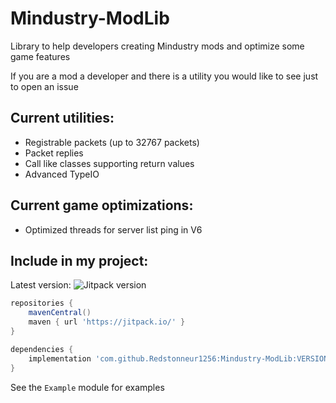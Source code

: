 # Mindustry-ModLib
Library to help developers creating Mindustry mods and optimize some game features

If you are a mod a developer and there is a utility you would like to see just to open an issue

Current utilities:
-----

* Registrable packets (up to 32767 packets)
* Packet replies
* Call like classes supporting return values
* Advanced TypeIO

Current game optimizations:
-----

* Optimized threads for server list ping in V6

Include in my project:
-----
Latest version: ![Jitpack version](https://jitpack.io/v/Redstonneur1256/Mindustry-ModLib.svg)

```groovy
repositories {
    mavenCentral()
    maven { url 'https://jitpack.io/' }
}

dependencies {
    implementation 'com.github.Redstonneur1256:Mindustry-ModLib:VERSION'
}
```

See the `Example` module for examples